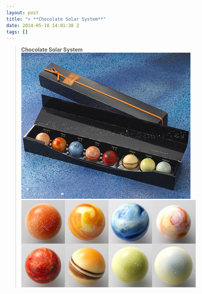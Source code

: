 ```yaml
---
layout: post
title: "> **Chocolate Solar System**"
date: 2014-05-18 14:01:38 Z
tags: []
---
```

> **Chocolate Solar System**
![](/media/2014/05/86106708172_0.jpg)
![](/media/2014/05/86106708172_1.jpg)

